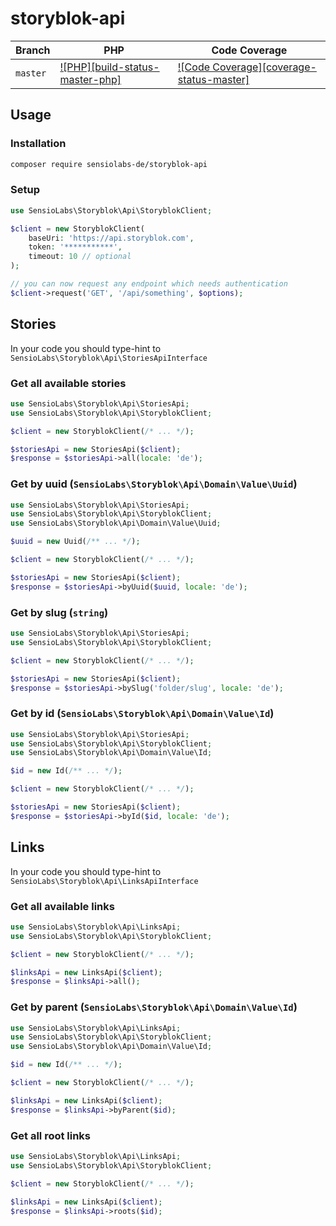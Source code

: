 # storyblok-api

| Branch    | PHP                                         | Code Coverage                                        |
|-----------|---------------------------------------------|------------------------------------------------------|
| `master`  | [![PHP][build-status-master-php]][actions]  | [![Code Coverage][coverage-status-master]][codecov]  |

## Usage

### Installation

```bash
composer require sensiolabs-de/storyblok-api
```

### Setup
```php
use SensioLabs\Storyblok\Api\StoryblokClient;

$client = new StoryblokClient(
    baseUri: 'https://api.storyblok.com',
    token: '***********',
    timeout: 10 // optional
);

// you can now request any endpoint which needs authentication
$client->request('GET', '/api/something', $options);
```

## Stories

In your code you should type-hint to `SensioLabs\Storyblok\Api\StoriesApiInterface`

### Get all available stories

```php
use SensioLabs\Storyblok\Api\StoriesApi;
use SensioLabs\Storyblok\Api\StoryblokClient;

$client = new StoryblokClient(/* ... */);

$storiesApi = new StoriesApi($client);
$response = $storiesApi->all(locale: 'de');
```

### Get by uuid (`SensioLabs\Storyblok\Api\Domain\Value\Uuid`)

```php
use SensioLabs\Storyblok\Api\StoriesApi;
use SensioLabs\Storyblok\Api\StoryblokClient;
use SensioLabs\Storyblok\Api\Domain\Value\Uuid;

$uuid = new Uuid(/** ... */);

$client = new StoryblokClient(/* ... */);

$storiesApi = new StoriesApi($client);
$response = $storiesApi->byUuid($uuid, locale: 'de');
```

### Get by slug (`string`)

```php
use SensioLabs\Storyblok\Api\StoriesApi;
use SensioLabs\Storyblok\Api\StoryblokClient;

$client = new StoryblokClient(/* ... */);

$storiesApi = new StoriesApi($client);
$response = $storiesApi->bySlug('folder/slug', locale: 'de');
```


### Get by id (`SensioLabs\Storyblok\Api\Domain\Value\Id`)

```php
use SensioLabs\Storyblok\Api\StoriesApi;
use SensioLabs\Storyblok\Api\StoryblokClient;
use SensioLabs\Storyblok\Api\Domain\Value\Id;

$id = new Id(/** ... */);

$client = new StoryblokClient(/* ... */);

$storiesApi = new StoriesApi($client);
$response = $storiesApi->byId($id, locale: 'de');
```

## Links

In your code you should type-hint to `SensioLabs\Storyblok\Api\LinksApiInterface`

### Get all available links

```php
use SensioLabs\Storyblok\Api\LinksApi;
use SensioLabs\Storyblok\Api\StoryblokClient;

$client = new StoryblokClient(/* ... */);

$linksApi = new LinksApi($client);
$response = $linksApi->all();
```

### Get by parent (`SensioLabs\Storyblok\Api\Domain\Value\Id`)

```php
use SensioLabs\Storyblok\Api\LinksApi;
use SensioLabs\Storyblok\Api\StoryblokClient;
use SensioLabs\Storyblok\Api\Domain\Value\Id;

$id = new Id(/** ... */);

$client = new StoryblokClient(/* ... */);

$linksApi = new LinksApi($client);
$response = $linksApi->byParent($id);
```

### Get all root links

```php
use SensioLabs\Storyblok\Api\LinksApi;
use SensioLabs\Storyblok\Api\StoryblokClient;

$client = new StoryblokClient(/* ... */);

$linksApi = new LinksApi($client);
$response = $linksApi->roots($id);
```

[actions]: https://github.com/sensiolabs-de/storyblok-api/actions
[codecov]: https://codecov.io/gh/sensiolabs-de/storyblok-api

